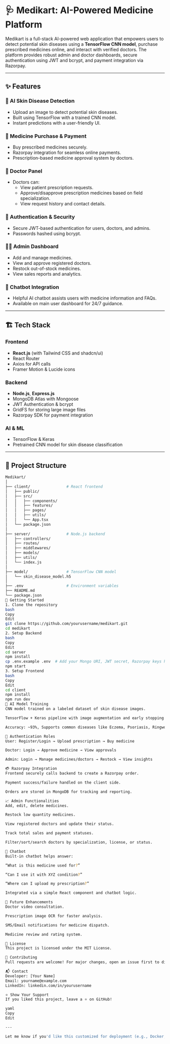 <h1> 🩺 Medikart: AI-Powered Medicine Platform</h1>

Medikart is a full-stack AI-powered web application that empowers users to detect potential skin diseases using a **TensorFlow CNN model**, purchase prescribed medicines online, and interact with verified doctors. The platform provides robust admin and doctor dashboards, secure authentication using JWT and bcrypt, and payment integration via Razorpay.

---

## ✨ Features

### 🧠 AI Skin Disease Detection
- Upload an image to detect potential skin diseases.
- Built using TensorFlow with a trained CNN model.
- Instant predictions with a user-friendly UI.

### 🛒 Medicine Purchase & Payment
- Buy prescribed medicines securely.
- Razorpay integration for seamless online payments.
- Prescription-based medicine approval system by doctors.

### 🩻 Doctor Panel
- Doctors can:
  - View patient prescription requests.
  - Approve/disapprove prescription medicines based on field specialization.
  - View request history and contact details.

### 🔐 Authentication & Security
- Secure JWT-based authentication for users, doctors, and admins.
- Passwords hashed using bcrypt.

### 🧑‍⚕️ Admin Dashboard
- Add and manage medicines.
- View and approve registered doctors.
- Restock out-of-stock medicines.
- View sales reports and analytics.

### 💬 Chatbot Integration
- Helpful AI chatbot assists users with medicine information and FAQs.
- Available on main user dashboard for 24/7 guidance.

---

## 🏗️ Tech Stack

### Frontend
- **React.js** (with Tailwind CSS and shadcn/ui)
- React Router
- Axios for API calls
- Framer Motion & Lucide icons

### Backend
- **Node.js**, **Express.js**
- MongoDB Atlas with Mongoose
- JWT Authentication & bcrypt
- GridFS for storing large image files
- Razorpay SDK for payment integration

### AI & ML
- TensorFlow & Keras
- Pretrained CNN model for skin disease classification

---

## 📂 Project Structure

```bash
Medikart/
│
├── client/                # React frontend
│   ├── public/
│   ├── src/
│   │   ├── components/
│   │   ├── features/
│   │   ├── pages/
│   │   ├── utils/
│   │   └── App.tsx
│   └── package.json
│
├── server/                # Node.js backend
│   ├── controllers/
│   ├── routes/
│   ├── middlewares/
│   ├── models/
│   ├── utils/
│   └── index.js
│
├── model/                 # TensorFlow CNN model
│   └── skin_disease_model.h5
│
├── .env                   # Environment variables
├── README.md
└── package.json
🚀 Getting Started
1. Clone the repository
bash
Copy
Edit
git clone https://github.com/yourusername/medikart.git
cd medikart
2. Setup Backend
bash
Copy
Edit
cd server
npm install
cp .env.example .env  # Add your Mongo URI, JWT secret, Razorpay keys here
npm start
3. Setup Frontend
bash
Copy
Edit
cd client
npm install
npm run dev
🧪 AI Model Training
CNN model trained on a labeled dataset of skin disease images.

TensorFlow + Keras pipeline with image augmentation and early stopping.

Accuracy: ~93%, Supports common diseases like Eczema, Psoriasis, Ringworm, etc.

🔐 Authentication Roles
User: Register/Login → Upload prescription → Buy medicine

Doctor: Login → Approve medicine → View approvals

Admin: Login → Manage medicines/doctors → Restock → View insights

💳 Razorpay Integration
Frontend securely calls backend to create a Razorpay order.

Payment success/failure handled on the client side.

Orders are stored in MongoDB for tracking and reporting.

📈 Admin Functionalities
Add, edit, delete medicines.

Restock low quantity medicines.

View registered doctors and update their status.

Track total sales and payment statuses.

Filter/sort/search doctors by specialization, license, or status.

🤖 Chatbot
Built-in chatbot helps answer:

“What is this medicine used for?”

“Can I use it with XYZ condition?”

“Where can I upload my prescription?”

Integrated via a simple React component and chatbot logic.

📌 Future Enhancements
Doctor video consultation.

Prescription image OCR for faster analysis.

SMS/Email notifications for medicine dispatch.

Medicine review and rating system.

📜 License
This project is licensed under the MIT License.

🤝 Contributing
Pull requests are welcome! For major changes, open an issue first to discuss what you would like to change.

📬 Contact
Developer: [Your Name]
Email: yourname@example.com
LinkedIn: linkedin.com/in/yourusername

⭐ Show Your Support
If you liked this project, leave a ⭐️ on GitHub!

yaml
Copy
Edit

---

Let me know if you'd like this customized for deployment (e.g., Docker, Vercel, EC2), or if you want help writing a `LICENSE`, `CONTRIBUTING.md`, or badges (e.g., build passing, contributors).


